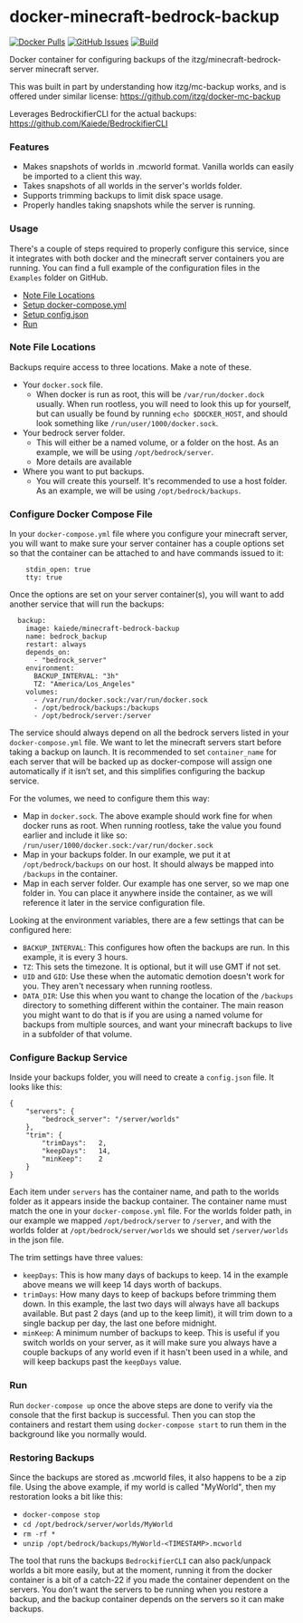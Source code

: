 # docker-minecraft-bedrock-backup

[![Docker Pulls](https://img.shields.io/docker/pulls/kaiede/minecraft-bedrock-backup.svg)](https://hub.docker.com/r/kaiede/minecraft-bedrock-backup)
[![GitHub Issues](https://img.shields.io/github/issues-raw/kaiede/minecraft-bedrock-backup.svg)](https://github.com/kaiede/minecraft-bedrock-backup/issues)
[![Build](https://github.com/itzg/docker-minecraft-bedrock-server/workflows/Build/badge.svg)](https://github.com/kaiede/minecraft-bedrock-backup/actions?query=workflow%3ABuild)

Docker container for configuring backups of the itzg/minecraft-bedrock-server minecraft server.

This was built in part by understanding how itzg/mc-backup works, and is offered under similar license: https://github.com/itzg/docker-mc-backup 

Leverages BedrockifierCLI for the actual backups: https://github.com/Kaiede/BedrockifierCLI

### Features

- Makes snapshots of worlds in .mcworld format. Vanilla worlds can easily be imported to a client this way.
- Takes snapshots of all worlds in the server's worlds folder.
- Supports trimming backups to limit disk space usage.
- Properly handles taking snapshots while the server is running.

### Usage

There's a couple of steps required to properly configure this service, since it integrates with both docker and the minecraft server containers you are running. You can find a full example of the configuration files in the `Examples` folder on GitHub. 

* [Note File Locations](#note-file-locations)
* [Setup docker-compose.yml](#configure-docker-compose-file)
* [Setup config.json](#configure-backup-service)
* [Run](#run)

### Note File Locations

Backups require access to three locations. Make a note of these. 

* Your `docker.sock` file. 
  * When docker is run as root, this will be `/var/run/docker.dock` usually. When run rootless, you will need to look this up for yourself, but can usually be found by running `echo $DOCKER_HOST`, and should look something like `/run/user/1000/docker.sock`.
* Your bedrock server folder. 
  * This will either be a named volume, or a folder on the host. As an example, we will be using `/opt/bedrock/server`.
  * More details are available 
* Where you want to put backups.
  * You will create this yourself. It's recommended to use a host folder. As an example, we will be using `/opt/bedrock/backups`.

### Configure Docker Compose File

In your `docker-compose.yml` file where you configure your minecraft server, you will want to make sure your server container has a couple options set so that the container can be attached to and have commands issued to it:

```
    stdin_open: true
    tty: true
```

Once the options are set on your server container(s), you will want to add another service that will run the backups:

```
  backup:
    image: kaiede/minecraft-bedrock-backup
    name: bedrock_backup
    restart: always
    depends_on:
      - "bedrock_server"
    environment:
      BACKUP_INTERVAL: "3h"
      TZ: "America/Los_Angeles"
    volumes:
      - /var/run/docker.sock:/var/run/docker.sock
      - /opt/bedrock/backups:/backups
      - /opt/bedrock/server:/server
```

The service should always depend on all the bedrock servers listed in your `docker-compose.yml` file. We want to let the minecraft servers start before taking a backup on launch. It is recommended to set `container_name` for each server that will be backed up as docker-compose will assign one automatically if it isn’t set, and this simplifies configuring the backup service. 

For the volumes, we need to configure them this way:
* Map in `docker.sock`. The above example should work fine for when docker runs as root. When running rootless, take the value you found earlier and include it like so: `/run/user/1000/docker.sock:/var/run/docker.sock`
* Map in your backups folder. In our example, we put it at `/opt/bedrock/backups` on our host. It should always be mapped into `/backups` in the container.
* Map in each server folder. Our example has one server, so we map one folder in. You can place it anywhere inside the container, as we will reference it later in the service configuration file. 

Looking at the environment variables, there are a few settings that can be configured here:
* `BACKUP_INTERVAL`: This configures how often the backups are run. In this example, it is every 3 hours.
* `TZ`: This sets the timezone. It is optional, but it will use GMT if not set.
* `UID` and `GID`: Use these when the automatic demotion doesn't work for you. They aren't necessary when running rootless. 
* `DATA_DIR`: Use this when you want to change the location of the `/backups` directory to something different within the container. The main reason you might want to do that is if you are using a named volume for backups from multiple sources, and want your minecraft backups to live in a subfolder of that volume. 

### Configure Backup Service

Inside your backups folder, you will need to create a `config.json` file. It looks like this:

```
{
    "servers": {
        "bedrock_server": "/server/worlds"
    },
    "trim": {
        "trimDays":   2,
        "keepDays":   14,
        "minKeep":    2
    }
}
```

Each item under `servers` has the container name, and path to the worlds folder as it appears inside the backup container. The container name must match the one in your `docker-compose.yml` file. For the worlds folder path, in our example we mapped `/opt/bedrock/server` to `/server`, and with the worlds folder at `/opt/bedrock/server/worlds` we should set `/server/worlds` in the json file.

The trim settings have three values:

* `keepDays`: This is how many days of backups to keep. 14 in the example above means we will keep 14 days worth of backups.
* `trimDays`: How many days to keep of backups before trimming them down. In this example, the last two days will always have all backups available. But past 2 days (and up to the keep limit), it will trim down to a single backup per day, the last one before midnight. 
* `minKeep`: A minimum number of backups to keep. This is useful if you switch worlds on your server, as it will make sure you always have a couple backups of any world even if it hasn't been used in a while, and will keep backups past the `keepDays` value.

### Run

Run `docker-compose up` once the above steps are done to verify via the console that the first backup is successful. Then you can stop the containers and restart them using `docker-compose start` to run them in the background like you normally would. 

### Restoring Backups

Since the backups are stored as .mcworld files, it also happens to be a zip file. Using the above example, if my world is called "MyWorld", then my restoration looks a bit like this:

* `docker-compose stop`
* `cd /opt/bedrock/server/worlds/MyWorld`
* `rm -rf *`
* `unzip /opt/bedrock/backups/MyWorld-<TIMESTAMP>.mcworld`

The tool that runs the backups `BedrockifierCLI` can also pack/unpack worlds a bit more easily, but at the moment, running it from the docker container is a bit of a catch-22 if you made the container dependent on the servers. You don't want the servers to be running when you restore a backup, and the backup container depends on the servers so it can make backups.

